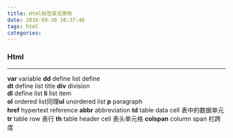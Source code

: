 ```yaml
---
title: Html标签英文原称
date: 2016-09-30 16:37:46
tags: html
categories:
---
```

### Html
---
**var** variable
**dd** define list define       
**dt** define list title
**div** division  
**dl** define list
**li** list item  
**ol** ordered list同理**ul** unordered list
**p** paragraph  
**href** hypertext reference
**abbr** abbreviation
**td** table data cell 表中的数据单元
**tr** table row 表行
**th** table header cell 表头单元格
**colspan** column span 栏跨度


